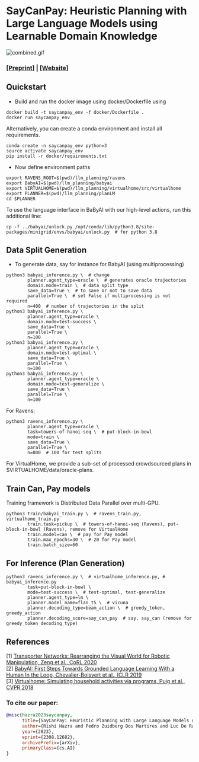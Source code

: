 # SayCanPay: Heuristic Planning with Large Language Models using Learnable Domain Knowledge
![combined.gif](combined.gif)

### [[Preprint]](https://arxiv.org/pdf/2308.12682.pdf) | [[Website]](https://rishihazra.github.io/SayCanPay/)

## Quickstart

* Build and run the docker image using docker/Dockerfile using
```shell
docker build -t saycanpay_env -f docker/Dockerfile .
docker run saycanpay_env
```
Alternatively, you can create a conda environment and install all requirements.
```shell
conda create -n saycanpay_env python=3
source activate saycanpay_env
pip install -r docker/requirements.txt
```

* Now define environment paths
```shell
export RAVENS_ROOT=$(pwd)/llm_planning/ravens
export BabyAI=$(pwd)/llm_planning/babyai
export VIRTUALHOME=$(pwd)/llm_planning/virtualhome/src/virtualhome
export PLANNER=$(pwd)/llm_planning/planLM
cd $PLANNER
```
To use the language interface in BaByAI with our high-level actions, run this additional line:
```shell
cp -f ../babyai/unlock.py /opt/conda/lib/python3.8/site-packages/minigrid/envs/babyai/unlock.py  # for python 3.8
```

## Data Split Generation
* To generate data, say for instance for BabyAI (using multiprocessing)
```shell
python3 babyai_inference.py \  # change 
        planner.agent_type=oracle \  # generates oracle trajectories
        domain.mode=train \  # data split type
        save_data=True \  # to save or not to save data
        parallel=True \  # set False if multiprocessing is not required
        n=400  # number of trajectories in the split
python3 babyai_inference.py \
        planner.agent_type=oracle \
        domain.mode=test-success \
        save_data=True \
        parallel=True \
        n=100
python3 babyai_inference.py \
        planner.agent_type=oracle \
        domain.mode=test-optimal \
        save_data=True \
        parallel=True \
        n=100
python3 babyai_inference.py \
        planner.agent_type=oracle \
        domain.mode=test-generalize \
        save_data=True \
        parallel=True \
        n=100
```

For Ravens:
```shell
python3 ravens_inference.py \
        planner.agent_type=oracle \
        task=towers-of-hanoi-seq \  # put-block-in-bowl
        mode=train \
        save_data=True \
        parallel=True \
        n=800  # 100 for test splits
```

For VirtualHome, we provide a sub-set of processed crowdsourced plans in $VIRTUALHOME/data/oracle-plans.

## Train Can, Pay models
Training framework is Distributed Data Parallel over multi-GPU.

```shell
python3 train/babyai_train.py \  # ravens_train.py, virtualhome_train.py
        train.task=pickup \  # towers-of-hanoi-seq (Ravens), put-block-in-bowl (Ravens), remove for VirtualHome
        train.model=can \  # pay for Pay model
        train.max_epochs=30 \  # 20 for Pay model
        train.batch_size=60
```

## For Inference (Plan Generation)

```shell
python3 ravens_inference.py \  # virtualhome_inference.py, # babyai_inference.py
        task=put-block-in-bowl \
        mode=test-success \  # test-optimal, test-generalize
        planner.agent_type=lm \  
        planner.model_name=flan_t5 \  # vicuna
        planner.decoding_type=beam_action \  # greedy_token, greedy_action
        planner.decoding_score=say_can_pay  # say, say_can (remove for greedy_token decoding_type)
```

## References
[1] [Transporter Networks: Rearranging the Visual World for Robotic Manipulation, Zeng et al., CoRL 2020](https://arxiv.org/abs/2010.14406)  
[2] [BabyAI: First Steps Towards Grounded Language Learning With a Human In the Loop, Chevalier-Boisvert et al., ICLR 2019](https://openreview.net/pdf?id=rJeXCo0cYX)  
[3] [Virtualhome: Simulating household activities via programs, Puig et al., CVPR 2018](https://openaccess.thecvf.com/content_cvpr_2018/papers/Puig_VirtualHome_Simulating_Household_CVPR_2018_paper.pdf)

### To cite our paper:
```bibtex
@misc{hazra2023saycanpay,
      title={SayCanPay: Heuristic Planning with Large Language Models using Learnable Domain Knowledge}, 
      author={Rishi Hazra and Pedro Zuidberg Dos Martires and Luc De Raedt},
      year={2023},
      eprint={2308.12682},
      archivePrefix={arXiv},
      primaryClass={cs.AI}
}
```


